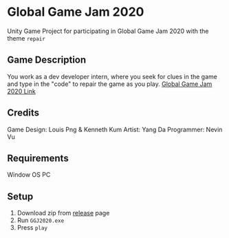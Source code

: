 # Global Game Jam 2020
Unity Game Project for participating in Global Game Jam 2020 with the theme `repair`

## Game Description
You work as a dev developer intern, where you seek for clues in the game and type in the "code" to repair the game as you play.
[Global Game Jam 2020 Link](https://globalgamejam.org/2020/games/development-hell-4)

## Credits
Game Design: Louis Png & Kenneth Kum
Artist: Yang Da
Programmer: Nevin Vu

## Requirements
Window OS PC

## Setup
1. Download zip from [release](https://github.com/N3evin/Global-Game-Jam-2020/releases) page
1. Run `GGJ2020.exe`
2. Press `play`